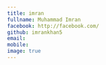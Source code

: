 ```yaml
---
title: imran
fullname: Muhammad Imran
facebook: http://facebook.com/
github: imrankhan5
email: 
mobile:
image: true
---
```


